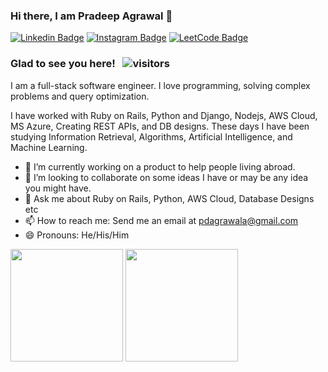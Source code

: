 ### Hi there, I am Pradeep Agrawal 👋

[![Linkedin Badge](https://img.shields.io/badge/-LinkedIn-0e76a8?style=flat-square&logo=Linkedin&logoColor=white)](https://www.linkedin.com/in/pdagrawal/)
[![Instagram Badge](https://img.shields.io/badge/-Instagram-e4405f?style=flat-square&logo=Instagram&logoColor=white)](https://www.instagram.com/pd_agrawal/)
[![LeetCode Badge](https://img.shields.io/badge/-LeetCode-ffa218?style=flat-square&logo=Leetcode&logoColor=white)](https://leetcode.com/pdagrawal/)

### Glad to see you here! &nbsp; ![visitors](https://visitor-badge.laobi.icu/badge?page_id=pdagrawal.pdagrawal)

I am a full-stack software engineer. I love programming, solving complex problems and query optimization.

I have worked with Ruby on Rails, Python and Django, Nodejs, AWS Cloud, MS Azure, Creating REST APIs, and DB designs. These days I have been studying Information Retrieval, Algorithms, Artificial Intelligence, and Machine Learning.

- 🔭 I’m currently working on a product to help people living abroad.
- 👯 I’m looking to collaborate on some ideas I have or may be any idea you might have.
- 💬 Ask me about Ruby on Rails, Python, AWS Cloud, Database Designs etc
- 📫 How to reach me: Send me an email at pdagrawala@gmail.com
- 😄 Pronouns: He/His/Him

<p>
  <img height="180em" src="https://github-readme-stats.vercel.app/api?username=pdagrawal&show_icons=true&hide_border=true&&count_private=true&include_all_commits=true" />
  <img height="180em" src="https://github-readme-stats.vercel.app/api/top-langs/?username=pdagrawal&show_icons=true&hide_border=true&layout=compact&langs_count=8"/>
</p>
